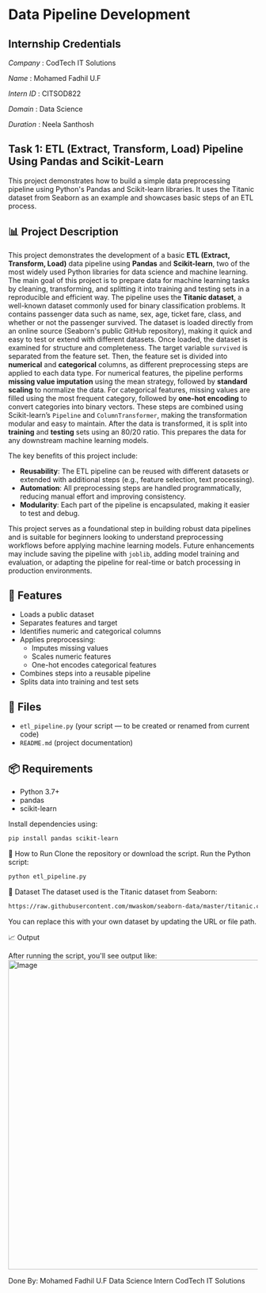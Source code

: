 # Data Pipeline Development

## Internship Credentials
*Company* : CodTech IT Solutions

*Name* : Mohamed Fadhil U.F

*Intern ID* : CITSOD822

*Domain* : Data Science

*Duration* : Neela Santhosh

## Task 1: ETL (Extract, Transform, Load) Pipeline Using Pandas and Scikit-Learn

This project demonstrates how to build a simple data preprocessing pipeline using Python's Pandas and Scikit-learn libraries. It uses the Titanic dataset from Seaborn as an example and showcases basic steps of an ETL process.

## 📊 Project Description

This project demonstrates the development of a basic **ETL (Extract, Transform, Load)** data pipeline using **Pandas** and **Scikit-learn**, two of the most widely used Python libraries for data science and machine learning. The main goal of this project is to prepare data for machine learning tasks by cleaning, transforming, and splitting it into training and testing sets in a reproducible and efficient way.
The pipeline uses the **Titanic dataset**, a well-known dataset commonly used for binary classification problems. It contains passenger data such as name, sex, age, ticket fare, class, and whether or not the passenger survived. The dataset is loaded directly from an online source (Seaborn's public GitHub repository), making it quick and easy to test or extend with different datasets.
Once loaded, the dataset is examined for structure and completeness. The target variable `survived` is separated from the feature set. Then, the feature set is divided into **numerical** and **categorical** columns, as different preprocessing steps are applied to each data type.
For numerical features, the pipeline performs **missing value imputation** using the mean strategy, followed by **standard scaling** to normalize the data. For categorical features, missing values are filled using the most frequent category, followed by **one-hot encoding** to convert categories into binary vectors. These steps are combined using Scikit-learn’s `Pipeline` and `ColumnTransformer`, making the transformation modular and easy to maintain.
After the data is transformed, it is split into **training** and **testing** sets using an 80/20 ratio. This prepares the data for any downstream machine learning models.

The key benefits of this project include:
- **Reusability**: The ETL pipeline can be reused with different datasets or extended with additional steps (e.g., feature selection, text processing).
- **Automation**: All preprocessing steps are handled programmatically, reducing manual effort and improving consistency.
- **Modularity**: Each part of the pipeline is encapsulated, making it easier to test and debug.

This project serves as a foundational step in building robust data pipelines and is suitable for beginners looking to understand preprocessing workflows before applying machine learning models. Future enhancements may include saving the pipeline with `joblib`, adding model training and evaluation, or adapting the pipeline for real-time or batch processing in production environments.

## 🔧 Features

- Loads a public dataset
- Separates features and target
- Identifies numeric and categorical columns
- Applies preprocessing:
  - Imputes missing values
  - Scales numeric features
  - One-hot encodes categorical features
- Combines steps into a reusable pipeline
- Splits data into training and test sets


## 📁 Files

- `etl_pipeline.py` (your script — to be created or renamed from current code)
- `README.md` (project documentation)

## 📦 Requirements

- Python 3.7+
- pandas
- scikit-learn

Install dependencies using:

```bash
pip install pandas scikit-learn
```

🚀 How to Run
Clone the repository or download the script.
Run the Python script:
```bash
python etl_pipeline.py
```

🧪 Dataset
The dataset used is the Titanic dataset from Seaborn:
```bash
https://raw.githubusercontent.com/mwaskom/seaborn-data/master/titanic.csv
```
You can replace this with your own dataset by updating the URL or file path.

📈 Output

After running the script, you'll see output like:
<img width="604" height="625" alt="Image" src="https://github.com/user-attachments/assets/45325ea2-bc81-42f6-931e-ee9759f4079a" />

Done By:
Mohamed Fadhil U.F
Data Science Intern
CodTech IT Solutions
